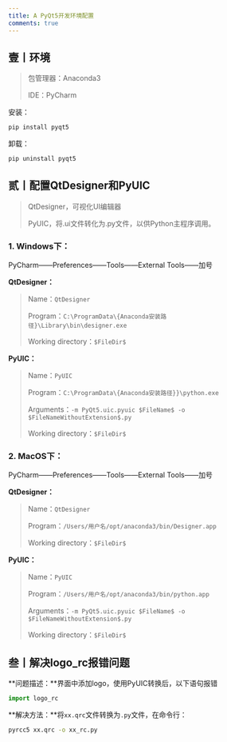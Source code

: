 ```yaml
---
title: A PyQt5开发环境配置
comments: true
---
```

## 壹丨环境

> 包管理器：Anaconda3
>
> IDE：PyCharm

安装：

```bash
pip install pyqt5
```

卸载：


```bash
pip uninstall pyqt5
```



## 贰丨配置QtDesigner和PyUIC

> QtDesigner，可视化UI编辑器
>
> PyUIC，将.ui文件转化为.py文件，以供Python主程序调用。

### 1. Windows下：

PyCharm——Preferences——Tools——External Tools——加号

**QtDesigner：**

>Name：`QtDesigner`
>
>Program：`C:\ProgramData\{Anaconda安装路径}\Library\bin\designer.exe`
>
>Working directory：`$FileDir$`

**PyUIC：**

>Name：`PyUIC`
>
>Program：`C:\ProgramData\{Anaconda安装路径}}\python.exe`
>
>Arguments：`-m PyQt5.uic.pyuic $FileName$ -o $FileNameWithoutExtension$.py`
>
>Working directory：`$FileDir$`

### 2. MacOS下：

PyCharm——Preferences——Tools——External Tools——加号

**QtDesigner：**

>Name：`QtDesigner`
>
>Program：`/Users/用户名/opt/anaconda3/bin/Designer.app`
>
>Working directory：`$FileDir$`

**PyUIC：**

>Name：`PyUIC`
>
>Program：`/Users/用户名/opt/anaconda3/bin/python.app`
>
>Arguments：`-m PyQt5.uic.pyuic $FileName$ -o $FileNameWithoutExtension$.py`
>
>Working directory：`$FileDir$`



## 叁丨解决logo_rc报错问题

**问题描述：**界面中添加logo，使用PyUIC转换后，以下语句报错

```python
import logo_rc
```

**解决方法：**将`xx.qrc`文件转换为`.py`文件，在命令行：

```bash
pyrcc5 xx.qrc -o xx_rc.py
```


